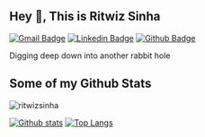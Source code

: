 ## Hey 👋, This is Ritwiz Sinha
[![Gmail Badge](https://img.shields.io/badge/-ritwizsinha0@gmail.com-c14438?style=flat&logo=Gmail&logoColor=white&link=mailto:ritwizsinha0@gmail.com)](mailto:ritwizsinha0@gmail.com) 
[![Linkedin Badge](https://img.shields.io/badge/-ritwizsinha-0072b1?style=flat&logo=Linkedin&logoColor=white&link=https://www.linkedin.com/in/ritwizsinha/)](https://www.linkedin.com/in/ritwizsinha/) [![Github Badge](https://img.shields.io/badge/-ritwizsinha-grey?style=flat&logo=github&logoColor=white&link=https://github.com/ritwizsinha/)](https://www.github.com/ritwizsinha/) <p align='left'>Digging deep down into another rabbit hole 
## Some of my Github Stats
<p align=left> <img src=https://komarev.com/ghpvc/?username=ritwizsinha alt=ritwizsinha /> </p>

[![Github stats](https://github-readme-stats.vercel.app/api?username=ritwizsinha&show_icons=true&include_all_commits=true)](https://github.com/ritwizsinha/github-readme-stats)
[![Top Langs](https://github-readme-stats.vercel.app/api/top-langs/?username=ritwizsinha&layout=compact)](https://github.com/ritwizsinha/github-readme-stats)
